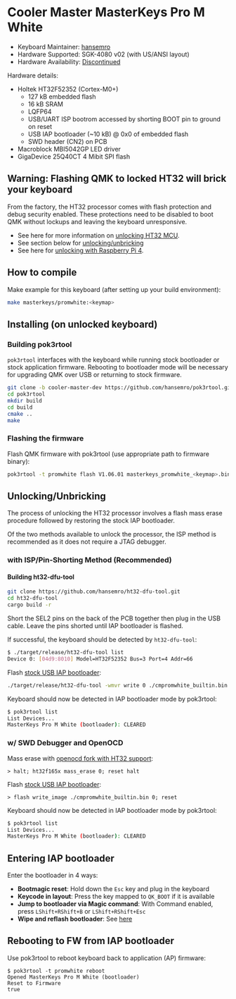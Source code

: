 # Cooler Master MasterKeys Pro M White

* Keyboard Maintainer: [hansemro](https://github.com/hansemro)
* Hardware Supported: SGK-4080 v02 (with US/ANSI layout)
* Hardware Availability: [Discontinued](https://www.coolermaster.com/catalog/peripheral/keyboards/masterkeys-pro-m-white/)

Hardware details:
* Holtek HT32F52352 (Cortex-M0+)
    * 127 kB embedded flash
    * 16 kB SRAM
    * LQFP64
    * USB/UART ISP bootrom accessed by shorting BOOT pin to ground on reset
    * USB IAP bootloader (~10 kB) @ 0x0 of embedded flash
    * SWD header (CN2) on PCB
* Macroblock MBI5042GP LED driver
* GigaDevice 25Q40CT 4 Mibit SPI flash

## Warning: Flashing QMK to locked HT32 will brick your keyboard

From the factory, the HT32 processor comes with flash protection and debug security enabled. These protections need to be disabled to boot QMK without lockups and leaving the keyboard unresponsive.

* See here for more information on [unlocking HT32 MCU](https://github.com/pok3r-custom/pok3r_re_firmware/wiki/HT32-Unlocking).
* See section below for [unlocking/unbricking](#UnlockingUnbricking)
* See here for [unlocking with Raspberry Pi 4](https://github.com/mateuszradomski/re-masterkeys/issues/1#issuecomment-1143137173).

## How to compile

Make example for this keyboard (after setting up your build environment):

```bash
make masterkeys/promwhite:<keymap>
```

## Installing (on unlocked keyboard)

### Building pok3rtool

`pok3rtool` interfaces with the keyboard while running stock bootloader or stock application firmware. Rebooting to bootloader mode will be necessary for upgrading QMK over USB or returning to stock firmware.

```bash
git clone -b cooler-master-dev https://github.com/hansemro/pok3rtool.git --recursive
cd pok3rtool
mkdir build
cd build
cmake ..
make
```

### Flashing the firmware

Flash QMK firmware with pok3rtool (use appropriate path to firmware binary):

```bash
pok3rtool -t promwhite flash V1.06.01 masterkeys_promwhite_<keymap>.bin
```

## Unlocking/Unbricking

The process of unlocking the HT32 processor involves a flash mass erase procedure followed by restoring the stock IAP bootloader.

Of the two methods available to unlock the processor, the ISP method is recommended as it does not require a JTAG debugger.

### with ISP/Pin-Shorting Method (Recommended)

#### Building ht32-dfu-tool

```bash
git clone https://github.com/hansemro/ht32-dfu-tool.git
cd ht32-dfu-tool
cargo build -r
```

Short the SEL2 pins on the back of the PCB together then plug in the USB cable. Leave the pins shorted until IAP bootloader is flashed.

If successful, the keyboard should be detected by `ht32-dfu-tool`:

```bash
$ ./target/release/ht32-dfu-tool list
Device 0: [04d9:8010] Model=HT32F52352 Bus=3 Port=4 Addr=66
```

Flash [stock USB IAP bootloader](https://github.com/hansemro/pok3r_re_firmware/raw/cmpromwhite/disassemble/cmpromwhite/builtin/cmpromwhite_builtin.bin):

```bash
./target/release/ht32-dfu-tool -wmvr write 0 ./cmpromwhite_builtin.bin
```

Keyboard should now be detected in IAP bootloader mode by pok3rtool:

```bash
$ pok3rtool list
List Devices...
MasterKeys Pro M White (bootloader): CLEARED
```

### w/ SWD Debugger and OpenOCD

Mass erase with [openocd fork with HT32 support](https://github.com/hansemro/openocd-ht32/tree/ht32f165x-dev):

```
> halt; ht32f165x mass_erase 0; reset halt
```

Flash [stock USB IAP bootloader](https://github.com/hansemro/pok3r_re_firmware/raw/cmpromwhite/disassemble/cmpromwhite/builtin/cmpromwhite_builtin.bin):

```
> flash write_image ./cmpromwhite_builtin.bin 0; reset
```

Keyboard should now be detected in IAP bootloader mode by pok3rtool:

```bash
$ pok3rtool list
List Devices...
MasterKeys Pro M White (bootloader): CLEARED
```

## Entering IAP bootloader

Enter the bootloader in 4 ways:

* **Bootmagic reset**: Hold down the `Esc` key and plug in the keyboard
* **Keycode in layout**: Press the key mapped to `QK_BOOT` if it is available
* **Jump to bootloader via Magic command**: With Command enabled, press `LShift+RShift+B` or `LShift+RShift+Esc`
* **Wipe and reflash bootloader**: See [here](#UnlockingUnbricking)

## Rebooting to FW from IAP bootloader

Use pok3rtool to reboot keyboard back to application (AP) firmware:

```
$ pok3rtool -t promwhite reboot
Opened MasterKeys Pro M White (bootloader)
Reset to Firmware
true
```
